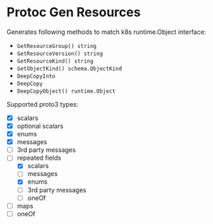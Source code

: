 # Protoc Gen Resources

Generates following methods to match k8s runtime.Object interface:

* `GetResourceGroup() string`
* `GetResourceVersion() string`
* `GetResourceKind() string`
* `GetObjectKind() schema.ObjectKind`
* `DeepCopyInto`
* `DeepCopy`
* `DeepCopyObject() runtime.Object`

Supported proto3 types:

- [x] scalars
- [x] optional scalars
- [x] enums
- [x] messages
- [ ] 3rd party messages
- [ ] repeated fields
    - [x] scalars
    - [ ] messages
    - [x] enums
    - [ ] 3rd party messages
    - [ ] oneOf
- [ ] maps
- [ ] oneOf